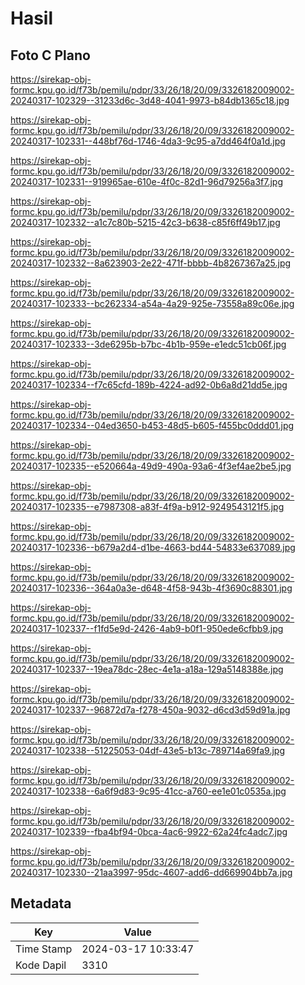 # Hasil

## Foto C Plano

https://sirekap-obj-formc.kpu.go.id/f73b/pemilu/pdpr/33/26/18/20/09/3326182009002-20240317-102329--31233d6c-3d48-4041-9973-b84db1365c18.jpg

https://sirekap-obj-formc.kpu.go.id/f73b/pemilu/pdpr/33/26/18/20/09/3326182009002-20240317-102331--448bf76d-1746-4da3-9c95-a7dd464f0a1d.jpg

https://sirekap-obj-formc.kpu.go.id/f73b/pemilu/pdpr/33/26/18/20/09/3326182009002-20240317-102331--919965ae-610e-4f0c-82d1-96d79256a3f7.jpg

https://sirekap-obj-formc.kpu.go.id/f73b/pemilu/pdpr/33/26/18/20/09/3326182009002-20240317-102332--a1c7c80b-5215-42c3-b638-c85f6ff49b17.jpg

https://sirekap-obj-formc.kpu.go.id/f73b/pemilu/pdpr/33/26/18/20/09/3326182009002-20240317-102332--8a623903-2e22-471f-bbbb-4b8267367a25.jpg

https://sirekap-obj-formc.kpu.go.id/f73b/pemilu/pdpr/33/26/18/20/09/3326182009002-20240317-102333--bc262334-a54a-4a29-925e-73558a89c06e.jpg

https://sirekap-obj-formc.kpu.go.id/f73b/pemilu/pdpr/33/26/18/20/09/3326182009002-20240317-102333--3de6295b-b7bc-4b1b-959e-e1edc51cb06f.jpg

https://sirekap-obj-formc.kpu.go.id/f73b/pemilu/pdpr/33/26/18/20/09/3326182009002-20240317-102334--f7c65cfd-189b-4224-ad92-0b6a8d21dd5e.jpg

https://sirekap-obj-formc.kpu.go.id/f73b/pemilu/pdpr/33/26/18/20/09/3326182009002-20240317-102334--04ed3650-b453-48d5-b605-f455bc0ddd01.jpg

https://sirekap-obj-formc.kpu.go.id/f73b/pemilu/pdpr/33/26/18/20/09/3326182009002-20240317-102335--e520664a-49d9-490a-93a6-4f3ef4ae2be5.jpg

https://sirekap-obj-formc.kpu.go.id/f73b/pemilu/pdpr/33/26/18/20/09/3326182009002-20240317-102335--e7987308-a83f-4f9a-b912-9249543121f5.jpg

https://sirekap-obj-formc.kpu.go.id/f73b/pemilu/pdpr/33/26/18/20/09/3326182009002-20240317-102336--b679a2d4-d1be-4663-bd44-54833e637089.jpg

https://sirekap-obj-formc.kpu.go.id/f73b/pemilu/pdpr/33/26/18/20/09/3326182009002-20240317-102336--364a0a3e-d648-4f58-943b-4f3690c88301.jpg

https://sirekap-obj-formc.kpu.go.id/f73b/pemilu/pdpr/33/26/18/20/09/3326182009002-20240317-102337--f1fd5e9d-2426-4ab9-b0f1-950ede6cfbb9.jpg

https://sirekap-obj-formc.kpu.go.id/f73b/pemilu/pdpr/33/26/18/20/09/3326182009002-20240317-102337--19ea78dc-28ec-4e1a-a18a-129a5148388e.jpg

https://sirekap-obj-formc.kpu.go.id/f73b/pemilu/pdpr/33/26/18/20/09/3326182009002-20240317-102337--96872d7a-f278-450a-9032-d6cd3d59d91a.jpg

https://sirekap-obj-formc.kpu.go.id/f73b/pemilu/pdpr/33/26/18/20/09/3326182009002-20240317-102338--51225053-04df-43e5-b13c-789714a69fa9.jpg

https://sirekap-obj-formc.kpu.go.id/f73b/pemilu/pdpr/33/26/18/20/09/3326182009002-20240317-102338--6a6f9d83-9c95-41cc-a760-ee1e01c0535a.jpg

https://sirekap-obj-formc.kpu.go.id/f73b/pemilu/pdpr/33/26/18/20/09/3326182009002-20240317-102339--fba4bf94-0bca-4ac6-9922-62a24fc4adc7.jpg

https://sirekap-obj-formc.kpu.go.id/f73b/pemilu/pdpr/33/26/18/20/09/3326182009002-20240317-102330--21aa3997-95dc-4607-add6-dd669904bb7a.jpg


## Metadata

| Key        | Value               |
| ---------- | ------------------- |
| Time Stamp | 2024-03-17 10:33:47 |
| Kode Dapil | 3310                |




